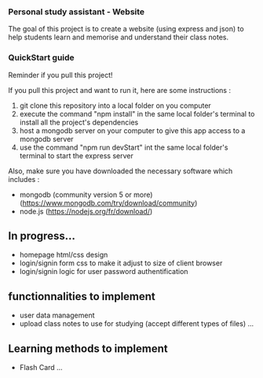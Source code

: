 ### Personal study assistant - Website

The goal of this project is to create a website (using express and json) to help students learn and memorise and understand their class notes.

### QuickStart guide

Reminder if you pull this project!

If you pull this project and want to run it, here are some instructions :

1) git clone this repository into a local folder on you computer
2) execute the command "npm install" in the same local folder's terminal to install all the project's dependencies
3) host a mongodb server on your computer to give this app access to a mongodb server
4) use the command "npm run devStart" int the same local folder's terminal to start the express server

Also, make sure you have downloaded the necessary software which includes :
  - mongodb (community version 5 or more) (https://www.mongodb.com/try/download/community)
  - node.js (https://nodejs.org/fr/download/)

## In progress...

- homepage html/css design
- login/signin form css to make it adjust to size of client browser
- login/signin logic for user password authentification

## functionnalities to implement

- user data management
- upload class notes to use for studying (accept different types of files)
  ...

## Learning methods to implement

- Flash Card
  ...
